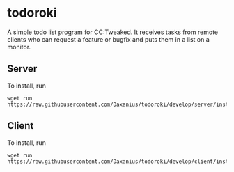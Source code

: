 # todoroki
A simple todo list program for CC:Tweaked. It receives tasks from remote clients who can request a feature or bugfix and puts them in a list on a monitor.

## Server
To install, run
```shell
wget run https://raw.githubusercontent.com/Daxanius/todoroki/develop/server/install.lua
```

## Client
To install, run
```shell
wget run https://raw.githubusercontent.com/Daxanius/todoroki/develop/client/install.lua
```